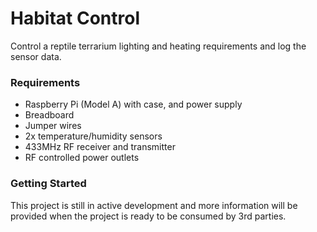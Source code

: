 # Habitat Control #

Control a reptile terrarium lighting and heating requirements and log the sensor data.

### Requirements ###
* Raspberry Pi (Model A) with case, and power supply
* Breadboard
* Jumper wires
* 2x temperature/humidity sensors
* 433MHz RF receiver and transmitter
* RF controlled power outlets

### Getting Started ###

This project is still in active development and more information will be provided when the project is ready to be consumed by 3rd parties.